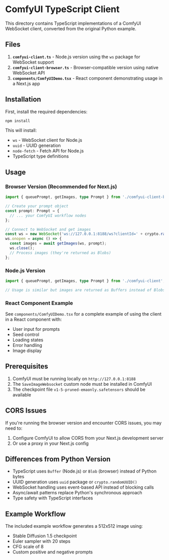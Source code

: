 # ComfyUI TypeScript Client

This directory contains TypeScript implementations of a ComfyUI WebSocket client, converted from the original Python example.

## Files

1. **`comfyui-client.ts`** - Node.js version using the `ws` package for WebSocket support
2. **`comfyui-client-browser.ts`** - Browser-compatible version using native WebSocket API
3. **`components/ComfyUIDemo.tsx`** - React component demonstrating usage in a Next.js app

## Installation

First, install the required dependencies:

```bash
npm install
```

This will install:
- `ws` - WebSocket client for Node.js
- `uuid` - UUID generation
- `node-fetch` - Fetch API for Node.js
- TypeScript type definitions

## Usage

### Browser Version (Recommended for Next.js)

```typescript
import { queuePrompt, getImages, type Prompt } from './comfyui-client-browser';

// Create your prompt object
const prompt: Prompt = {
  // ... your ComfyUI workflow nodes
};

// Connect to WebSocket and get images
const ws = new WebSocket('ws://127.0.0.1:8188/ws?clientId=' + crypto.randomUUID());
ws.onopen = async () => {
  const images = await getImages(ws, prompt);
  ws.close();
  // Process images (they're returned as Blobs)
};
```

### Node.js Version

```typescript
import { queuePrompt, getImages, type Prompt } from './comfyui-client';

// Usage is similar but images are returned as Buffers instead of Blobs
```

### React Component Example

See `components/ComfyUIDemo.tsx` for a complete example of using the client in a React component with:
- User input for prompts
- Seed control
- Loading states
- Error handling
- Image display

## Prerequisites

1. ComfyUI must be running locally on `http://127.0.0.1:8188`
2. The `SaveImageWebsocket` custom node must be installed in ComfyUI
3. The checkpoint file `v1-5-pruned-emaonly.safetensors` should be available

## CORS Issues

If you're running the browser version and encounter CORS issues, you may need to:
1. Configure ComfyUI to allow CORS from your Next.js development server
2. Or use a proxy in your Next.js config

## Differences from Python Version

- TypeScript uses `Buffer` (Node.js) or `Blob` (browser) instead of Python bytes
- UUID generation uses `uuid` package or `crypto.randomUUID()`
- WebSocket handling uses event-based API instead of blocking calls
- Async/await patterns replace Python's synchronous approach
- Type safety with TypeScript interfaces

## Example Workflow

The included example workflow generates a 512x512 image using:
- Stable Diffusion 1.5 checkpoint
- Euler sampler with 20 steps
- CFG scale of 8
- Custom positive and negative prompts